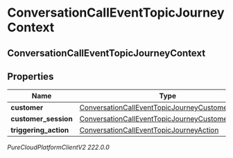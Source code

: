 # ConversationCallEventTopicJourneyContext

## ConversationCallEventTopicJourneyContext

## Properties

|Name | Type | Description | Notes|
|------------ | ------------- | ------------- | -------------|
| **customer** | [ConversationCallEventTopicJourneyCustomer](ConversationCallEventTopicJourneyCustomer) |  | [optional] |
| **customer_session** | [ConversationCallEventTopicJourneyCustomerSession](ConversationCallEventTopicJourneyCustomerSession) |  | [optional] |
| **triggering_action** | [ConversationCallEventTopicJourneyAction](ConversationCallEventTopicJourneyAction) |  | [optional] |



_PureCloudPlatformClientV2 222.0.0_
